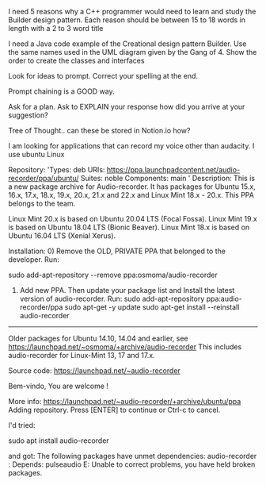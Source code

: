 I need 5 reasons why a C++ programmer would need to learn and study the Builder design pattern. Each reason should be between 15 to 18 words  in length with a  2 to 3 word title


I need a Java code example of the Creational design pattern Builder. Use the same names used in the UML diagram given by the Gang of 4. Show the order to create the classes and interfaces

Look for ideas to prompt. Correct your spelling at the end.

Prompt chaining is a GOOD way.

Ask for a plan. 
Ask to EXPLAIN your response how did you arrive at your suggestion?

Tree of Thought.. can these be stored in Notion.io how?

I am looking for applications that can record my voice other than audacity. I use ubuntu Linux


Repository: 'Types: deb
URIs: https://ppa.launchpadcontent.net/audio-recorder/ppa/ubuntu/
Suites: noble
Components: main
'
Description:
This is a new package archive for Audio-recorder.
It has packages for Ubuntu 15.x, 16.x, 17.x, 18.x, 19.x, 20.x, 21.x and 22.x and Linux Mint 18.x - 20.x.
This PPA belongs to the team.

Linux Mint 20.x is based on Ubuntu 20.04 LTS (Focal Fossa).
Linux Mint 19.x is based on Ubuntu 18.04 LTS (Bionic Beaver).
Linux Mint 18.x is based on Ubuntu 16.04 LTS (Xenial Xerus).

Installation:
0) Remove the OLD, PRIVATE PPA that belonged to the developer.  Run:

sudo add-apt-repository --remove ppa:osmoma/audio-recorder

1) Add new PPA.
Then update your package list and Install the latest version of audio-recorder.  Run:
sudo add-apt-repository  ppa:audio-recorder/ppa
sudo apt-get -y update 
sudo apt-get install --reinstall audio-recorder
-------

Older packages for Ubuntu 14.10, 14.04 and earlier, see  
https://launchpad.net/~osmoma/+archive/audio-recorder
This includes audio-recorder for Linux-Mint 13, 17 and 17.x.

Source code: 
https://launchpad.net/~audio-recorder

Bem-vindo, 
You are welcome ! 

More info: https://launchpad.net/~audio-recorder/+archive/ubuntu/ppa
Adding repository.
Press [ENTER] to continue or Ctrl-c to cancel.



I'd tried: 

sudo apt install audio-recorder

and got:
The following packages have unmet dependencies:
 audio-recorder : Depends: pulseaudio
E: Unable to correct problems, you have held broken packages.



